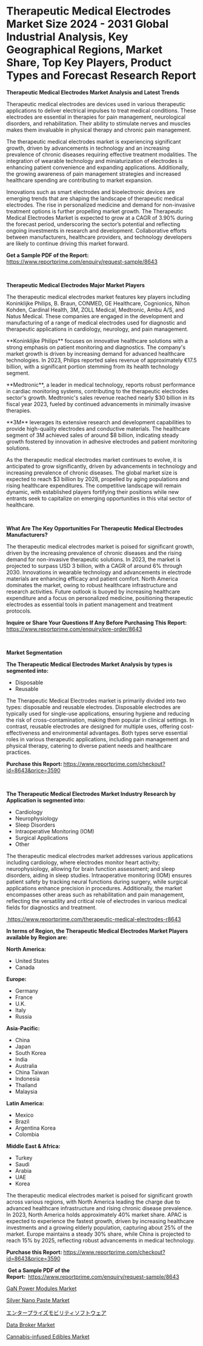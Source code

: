 <p><h1>Therapeutic Medical Electrodes Market Size 2024 - 2031 Global Industrial Analysis, Key Geographical Regions, Market Share, Top Key Players, Product Types and Forecast Research Report</h1></p><p><strong>Therapeutic Medical Electrodes Market Analysis and Latest Trends</strong></p>
<p><p>Therapeutic medical electrodes are devices used in various therapeutic applications to deliver electrical impulses to treat medical conditions. These electrodes are essential in therapies for pain management, neurological disorders, and rehabilitation. Their ability to stimulate nerves and muscles makes them invaluable in physical therapy and chronic pain management.</p><p>The therapeutic medical electrodes market is experiencing significant growth, driven by advancements in technology and an increasing prevalence of chronic diseases requiring effective treatment modalities. The integration of wearable technology and miniaturization of electrodes is enhancing patient convenience and expanding applications. Additionally, the growing awareness of pain management strategies and increased healthcare spending are contributing to market expansion.</p><p>Innovations such as smart electrodes and bioelectronic devices are emerging trends that are shaping the landscape of therapeutic medical electrodes. The rise in personalized medicine and demand for non-invasive treatment options is further propelling market growth. The Therapeutic Medical Electrodes Market is expected to grow at a CAGR of 3.90% during the forecast period, underscoring the sector’s potential and reflecting ongoing investments in research and development. Collaborative efforts between manufacturers, healthcare providers, and technology developers are likely to continue driving this market forward.</p></p>
<p><strong>Get a Sample PDF of the Report:&nbsp;</strong> <a href="https://www.reportprime.com/enquiry/request-sample/8643">https://www.reportprime.com/enquiry/request-sample/8643</a></p>
<p>&nbsp;</p>
<p><strong>Therapeutic Medical Electrodes Major Market Players</strong></p>
<p><p>The therapeutic medical electrodes market features key players including Koninklijke Philips, B. Braun, CONMED, GE Healthcare, Cognionics, Nihon Kohden, Cardinal Health, 3M, ZOLL Medical, Medtronic, Ambu A/S, and Natus Medical. These companies are engaged in the development and manufacturing of a range of medical electrodes used for diagnostic and therapeutic applications in cardiology, neurology, and pain management.</p><p>**Koninklijke Philips** focuses on innovative healthcare solutions with a strong emphasis on patient monitoring and diagnostics. The company's market growth is driven by increasing demand for advanced healthcare technologies. In 2023, Philips reported sales revenue of approximately €17.5 billion, with a significant portion stemming from its health technology segment.</p><p>**Medtronic**, a leader in medical technology, reports robust performance in cardiac monitoring systems, contributing to the therapeutic electrodes sector's growth. Medtronic's sales revenue reached nearly $30 billion in its fiscal year 2023, fueled by continued advancements in minimally invasive therapies.</p><p>**3M** leverages its extensive research and development capabilities to provide high-quality electrodes and conductive materials. The healthcare segment of 3M achieved sales of around $8 billion, indicating steady growth fostered by innovation in adhesive electrodes and patient monitoring solutions.</p><p>As the therapeutic medical electrodes market continues to evolve, it is anticipated to grow significantly, driven by advancements in technology and increasing prevalence of chronic diseases. The global market size is expected to reach $3 billion by 2028, propelled by aging populations and rising healthcare expenditures. The competitive landscape will remain dynamic, with established players fortifying their positions while new entrants seek to capitalize on emerging opportunities in this vital sector of healthcare.</p></p>
<p>&nbsp;</p>
<p><strong>What Are The Key Opportunities For Therapeutic Medical Electrodes Manufacturers?</strong></p>
<p><p>The therapeutic medical electrodes market is poised for significant growth, driven by the increasing prevalence of chronic diseases and the rising demand for non-invasive therapeutic solutions. In 2023, the market is projected to surpass USD 3 billion, with a CAGR of around 6% through 2030. Innovations in wearable technology and advancements in electrode materials are enhancing efficacy and patient comfort. North America dominates the market, owing to robust healthcare infrastructure and research activities. Future outlook is buoyed by increasing healthcare expenditure and a focus on personalized medicine, positioning therapeutic electrodes as essential tools in patient management and treatment protocols.</p></p>
<p><strong>Inquire or Share Your Questions If Any Before Purchasing This Report:</strong> <a href="https://www.reportprime.com/enquiry/pre-order/8643">https://www.reportprime.com/enquiry/pre-order/8643</a></p>
<p>&nbsp;</p>
<p><strong>Market Segmentation</strong></p>
<p><strong>The Therapeutic Medical Electrodes Market Analysis by types is segmented into:</strong></p>
<p><ul><li>Disposable</li><li>Reusable</li></ul></p>
<p><p>The Therapeutic Medical Electrodes market is primarily divided into two types: disposable and reusable electrodes. Disposable electrodes are typically used for single-use applications, ensuring hygiene and reducing the risk of cross-contamination, making them popular in clinical settings. In contrast, reusable electrodes are designed for multiple uses, offering cost-effectiveness and environmental advantages. Both types serve essential roles in various therapeutic applications, including pain management and physical therapy, catering to diverse patient needs and healthcare practices.</p></p>
<p><strong>Purchase this Report:&nbsp;</strong><a href="https://www.reportprime.com/checkout?id=8643&price=3590">https://www.reportprime.com/checkout?id=8643&price=3590</a></p>
<p>&nbsp;</p>
<p><strong>The Therapeutic Medical Electrodes Market Industry Research by Application is segmented into:</strong></p>
<p><ul><li>Cardiology</li><li>Neurophysiology</li><li>Sleep Disorders</li><li>Intraoperative Monitoring (IOM)</li><li>Surgical Applications</li><li>Other</li></ul></p>
<p><p>The therapeutic medical electrodes market addresses various applications including cardiology, where electrodes monitor heart activity; neurophysiology, allowing for brain function assessment; and sleep disorders, aiding in sleep studies. Intraoperative monitoring (IOM) ensures patient safety by tracking neural functions during surgery, while surgical applications enhance precision in procedures. Additionally, the market encompasses other areas such as rehabilitation and pain management, reflecting the versatility and critical role of electrodes in various medical fields for diagnostics and treatment.</p></p>
<p><a href="https://www.reportprime.com/therapeutic-medical-electrodes-r8643">&nbsp;https://www.reportprime.com/therapeutic-medical-electrodes-r8643</a></p>
<p><strong>In terms of Region, the Therapeutic Medical Electrodes Market Players available by Region are:</strong></p>
<p>
    <p> <strong> North America: </strong>
        <ul>
            <li>United States</li>
            <li>Canada</li>
        </ul>
        </p> 
    <p> <strong> Europe: </strong>
        <ul>
            <li>Germany</li>
            <li>France</li>
            <li>U.K.</li>
            <li>Italy</li>
            <li>Russia</li>
        </ul>
        </p> 
    <p> <strong> Asia-Pacific: </strong>
        <ul>
            <li>China</li>
            <li>Japan</li>
            <li>South Korea</li>
            <li>India</li>
            <li>Australia</li>
            <li>China Taiwan</li>
            <li>Indonesia</li>
            <li>Thailand</li>
            <li>Malaysia</li>
        </ul>
        </p> 
    <p> <strong> Latin America: </strong>
        <ul>
            <li>Mexico</li>
            <li>Brazil</li>
            <li>Argentina Korea</li>
            <li>Colombia</li>
        </ul>
        </p> 
    <p> <strong> Middle East & Africa: </strong>
        <ul>
            <li>Turkey</li>
            <li>Saudi</li>
            <li>Arabia</li>
            <li>UAE</li>
            <li>Korea</li>
        </ul>
    </p>
    </p>
<p><p>The therapeutic medical electrodes market is poised for significant growth across various regions, with North America leading the charge due to advanced healthcare infrastructure and rising chronic disease prevalence. In 2023, North America holds approximately 40% market share. APAC is expected to experience the fastest growth, driven by increasing healthcare investments and a growing elderly population, capturing about 25% of the market. Europe maintains a steady 30% share, while China is projected to reach 15% by 2025, reflecting robust advancements in medical technology.</p></p>
<p><strong>Purchase this Report: </strong><a href="https://www.reportprime.com/checkout?id=8643&price=3590">https://www.reportprime.com/checkout?id=8643&price=3590</a></p>
<p>&nbsp;<strong>Get a Sample PDF of the Report:&nbsp;&nbsp;</strong><a href="https://www.reportprime.com/enquiry/request-sample/8643">https://www.reportprime.com/enquiry/request-sample/8643</a></p>
<p><strong></strong></p>
<p><p><a href="https://medium.com/@jennyflatoue9/the-gan-power-modules-market-prioritizes-cost-control-and-efficiency-enhancement-1f9fa1b8738d">GaN Power Modules Market</a></p><p><a href="https://medium.com/@jennyflatoue9/the-silver-nano-paste-market-is-anticipated-to-experience-significant-growth-with-a-projected-511b038ad397">Silver Nano Paste Market</a></p><p><a href="https://medium.com/@gregoriookeefe2023/enterprise-mobility-software-market-%E3%81%AF-%E3%82%B3%E3%82%B9%E3%83%88%E7%AE%A1%E7%90%86%E3%81%A8%E5%8A%B9%E7%8E%87%E5%90%91%E4%B8%8A%E3%82%92%E5%84%AA%E5%85%88%E3%81%97%E3%81%BE%E3%81%99-%E3%81%95%E3%82%89%E3%81%AB-%E5%A0%B1%E5%91%8A%E6%9B%B8%E3%81%AF%E5%B8%82%E5%A0%B4%E3%81%AE%E9%9C%80%E8%A6%81%E9%9D%A2%E3%81%A8%E4%BE%9B%E7%B5%A6%E9%9D%A2%E3%81%AE%E4%B8%A1%E6%96%B9%E3%82%92%E3%82%AB%E3%83%90%E3%83%BC%E3%81%97%E3%81%A6%E3%81%84%E3%81%BE%E3%81%99-enterprise-77cf0c86fcfe">エンタープライズモビリティソフトウェア</a></p><p><a href="https://www.linkedin.com/pulse/data-broker-market-size-segmentation-trends-growth-analysis-fqv6f?trackingId=kBd6sBWnRAOUAW4PM0EU8g%3D%3D">Data Broker Market</a></p><p><a href="https://issuu.com/reportprime-2/docs/cannabis-infused-edibles-market-siz_8d7eeb87f4f931">Cannabis-infused Edibles Market</a></p></p>